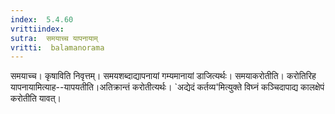 ```yaml
---
index:  5.4.60
vrittiindex: 
sutra:  समयाच्च यापनायाम्
vritti:  balamanorama 
---
```


समयाच्च। कृषाविति निवृत्तम्। समयशब्दाद्यापनायां गम्यमानायां डाजित्यर्थः। समयाकरोतीति। करोतिरिह यापनायामित्याह--यापयतीति।अतिक्रान्तं करोतीत्यर्थः। `अद्येदं कर्तव्य'मित्युक्ते विघ्नं कञ्चिदापाद्य कालक्षेपं करोतीति यावत्। 

